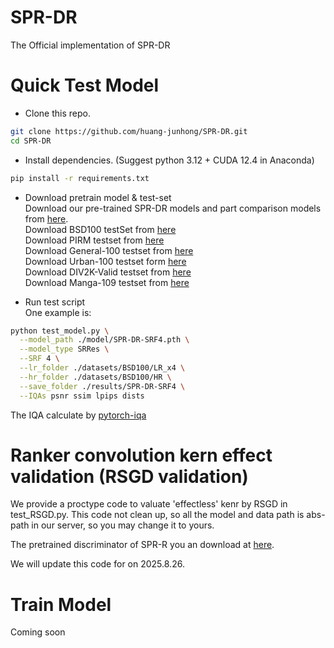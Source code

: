 # SPR-DR
The Official implementation of SPR-DR

# Quick Test Model

* Clone this repo.
```bash
git clone https://github.com/huang-junhong/SPR-DR.git
cd SPR-DR
```

* Install dependencies. (Suggest python 3.12 + CUDA 12.4 in Anaconda)
```bash
pip install -r requirements.txt
```

* Download pretrain model & test-set  
Download our pre-trained SPR-DR models and part comparison models from [here][pretrain-model].  
Download BSD100 testSet from [here][bsd100]  
Download PIRM testset from [here][pirm]  
Download General-100 testset from [here][g100]  
Download Urban-100 testset form [here][u100]  
Download DIV2K-Valid testset from [here][div2k]  
Download Manga-109 testset from [here][manga109]

* Run test script  
One example is:
```bash
python test_model.py \
  --model_path ./model/SPR-DR-SRF4.pth \
  --model_type SRRes \
  --SRF 4 \
  --lr_folder ./datasets/BSD100/LR_x4 \
  --hr_folder ./datasets/BSD100/HR \
  --save_folder ./results/SPR-DR-SRF4 \
  --IQAs psnr ssim lpips dists
```
The IQA calculate by [pytorch-iqa][pyiqa]

# Ranker convolution kern effect validation (RSGD validation)
We provide a proctype code to valuate 'effectless' kenr by RSGD in test_RSGD.py. This code not clean up, so all the model and data path is abs-path in our server, so you may change it to yours.

The pretrained discriminator of SPR-R you an download at [here][pretrain-model].

We will update this code for on 2025.8.26.

# Train Model
Coming soon


[pretrain-model]: https://1drv.ms/f/c/c961ef6a7e95bfe2/EqKlfNuFjCJCgOru9AzYAl4BL4w30N2EzFHn9JKNrzsF9g
[bsd100]: https://huggingface.co/datasets/eugenesiow/BSD100
[pirm]: https://pirm.github.io/
[g100]: https://huggingface.co/datasets/goodfellowliu/General100
[u100]: https://www.kaggle.com/datasets/harshraone/urban100
[div2k]: https://data.vision.ee.ethz.ch/cvl/DIV2K/
[manga109]: http://www.manga109.org/en/
[pyiqa]: https://github.com/chaofengc/IQA-PyTorch
